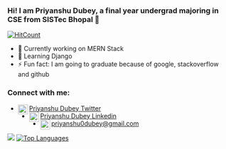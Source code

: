 ### Hi! I am Priyanshu Dubey, a final year undergrad majoring in CSE from SISTec Bhopal 👋

[![HitCount](http://hits.dwyl.com/priyanshudubey/{project}.svg)](http://hits.dwyl.com/priyanshudubey/{project})

- 🔭 Currently working on MERN Stack
- 🌱 Learning Django
- ⚡ Fun fact: I am going to graduate because of google, stackoverflow and github

### Connect with me:
- <img align="left" alt="PriyanshuDube15 | Twitter" width="22px" src="https://cdn.jsdelivr.net/npm/simple-icons@v3/icons/twitter.svg" /> <a href="https://twitter.com/PriyanshuDube15">Priyanshu Dubey Twitter </a>
- <img align="left" alt="priyanshudubey | LinkedIn" width="22px" src="https://cdn.jsdelivr.net/npm/simple-icons@v3/icons/linkedin.svg" /><a href="https://www.linkedin.com/in/priyanshudubey/">Priyanshu Dubey Linkedin</a>
- <img align="left" alt="gmail | Gmail" width="22px" src="https://cdn.jsdelivr.net/npm/simple-icons@v3/icons/gmail.svg" />priyanshu0dubey@gmail.com

![](https://github-readme-stats.vercel.app/api?username=priyanshudubey&include_all_commits=true&show_owner=true&theme=highcontrast&show_icons=true&hide=prs)
[![Top Languages](https://github-readme-stats.vercel.app/api/top-langs/?username=priyanshudubey&theme=highcontrast&layout=compact)](https://github.com/priyanshudubey)

